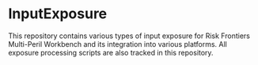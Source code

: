 # InputExposure
This repository contains various types of input exposure for Risk Frontiers Multi-Peril Workbench and its integration into various platforms. All exposure processing scripts are also tracked in this repository.
